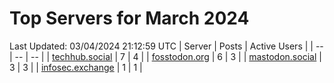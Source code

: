 # Top Servers for March 2024
Last Updated: 03/04/2024 21:12:59 UTC
| Server | Posts | Active Users |
| -- | -- | -- |
| [techhub.social](https://techhub.social/tags/PowerShell) | 7 | 4 |
| [fosstodon.org](https://fosstodon.org/tags/PowerShell) | 6 | 3 |
| [mastodon.social](https://mastodon.social/tags/PowerShell) | 3 | 3 |
| [infosec.exchange](https://infosec.exchange/tags/PowerShell) | 1 | 1 |
